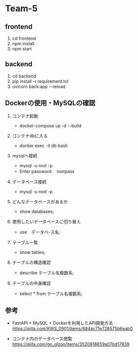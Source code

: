 # Team-5

## frontend
1. cd frontend
2. npm install
3. npm start

## backend
1. cd backend
2. pip install -r requirement.txt
3. uvicorn back:app --reload

## Dockerの使用・MySQLの確認

1. コンテナ起動
    - docker-compose up -d --build

2. コンテナdbに入る
    - docker exec -it db bash

3. mysqlへ接続
    - mysql -u root -p
    - Enter password:　rootpass

4. データベース接続
    - mysql -u root -p

5. どんなデータベースがあるか
    - show databases;

6. 使用したいデータベースに切り替え
    - use　データベ-ス名;

7. テーブル一覧
    - show tables;

8. テーブルの構造確認
    - describe テーブル名複数系;

9. テーブルの中身確認 
    - select * from テーブル名複数系;

## 参考
- FastAPI + MySQL + Dockerを利用したAPI開発方法
    https://qiita.com/KWS_0901/items/684ac71e728575b6eab0

- コンテナ内のデータベース閲覧
    https://qiita.com/go_glzgo/items/3520818659a07bd17839